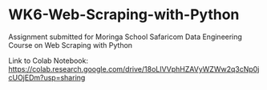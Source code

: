 # WK6-Web-Scraping-with-Python
Assignment submitted for Moringa School Safaricom Data Engineering Course on Web Scraping with Python

Link to Colab Notebook:
https://colab.research.google.com/drive/18oLIVVphHZAVyWZWw2q3cNp0jcUOjEDm?usp=sharing
